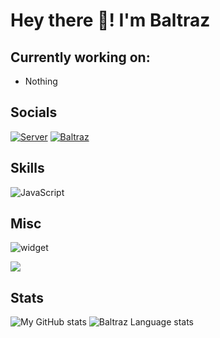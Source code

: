 # Hey there 👋! I'm Baltraz  
  
## Currently working on:

- Nothing

## Socials
<p align="left">
  <a href="https://discord.gg/Ca6XpTRQaR" target="_blank"><img alt="Server" src="https://img.shields.io/badge/-Server-4e5d94?style=flat-square&logo=Discord&logoColor=white"></a>
  <a href="https://discord.com/users/570267487393021969" target="_blank"><img alt="Baltraz" src="https://img.shields.io/badge/-Account-4e5d94?style=flat-square&logo=Discord&logoColor=white"></a>
</p>

## Skills
![JavaScript](https://img.shields.io/badge/-JavaScript-%23F7DF1C?style=flat-square&logo=javascript&logoColor=000000&labelColor=%23F7DF1C&color=%23FFCE5A)

## Misc
![widget](https://discord.c99.nl/widget/theme-3/570267487393021969.png) 

![](https://komarev.com/ghpvc/?username=Killermaschine88)

## Stats

![My GitHub stats](https://github-readme-stats.vercel.app/api?username=Killermaschine88&show_icons=true&theme=tokyonight&line_height=27&hide_rank=false&border_radius=10&line_height=28&hide_border=true&count_private=true&text_color=a3a3a3)
![Baltraz Language stats](https://github-readme-stats.vercel.app/api/top-langs/?username=Killermaschine88&theme=tokyonight&hide_rank=false&border_radius=10&line_height=28&hide_border=true&text_color=a3a3a3)
